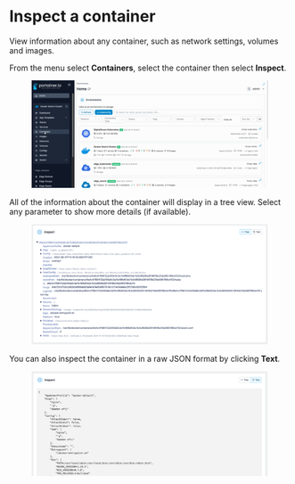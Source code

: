 # Inspect a container

View information about any container, such as network settings, volumes and images.

From the menu select **Containers**, select the container then select **Inspect**.

<figure><img src="../../../.gitbook/assets/2.15-docker_containers_container_inspect.gif" alt=""><figcaption></figcaption></figure>

All of the information about the container will display in a tree view. Select any parameter to show more details (if available).

<figure><img src="../../../.gitbook/assets/2.15-docker_containers_container_inspect.png" alt=""><figcaption></figcaption></figure>

You can also inspect the container in a raw JSON format by clicking **Text**.

<figure><img src="../../../.gitbook/assets/2.15-docker_containers_container_inspect_text.png" alt=""><figcaption></figcaption></figure>
